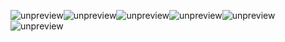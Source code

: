 ![unpreview](https://static001.geekbang.org/resource/image/0c/e7/0c5237f2bfd702bbb19423d36fafe4e7.jpg?wh=750*1515)![unpreview](https://static001.geekbang.org/resource/image/3d/08/3d6b93bdf72be3826c9be626b19f0308.jpg?wh=750*2110)![unpreview](https://static001.geekbang.org/resource/image/a0/db/a04a123eebb754cb04c3c055c47400db.jpg?wh=750*2522)![unpreview](https://static001.geekbang.org/resource/image/d6/7a/d6a832cc3fe1284e6274c1d43f44067a.jpg?wh=750*2881)![unpreview](https://static001.geekbang.org/resource/image/b9/da/b963b7e55dd6c3cf1fb3340ffb233fda.jpg?wh=750*1619)![unpreview](https://static001.geekbang.org/resource/image/69/fe/69f89c4662d71b1e434a85ba89ff87fe.jpg?wh=750*749)